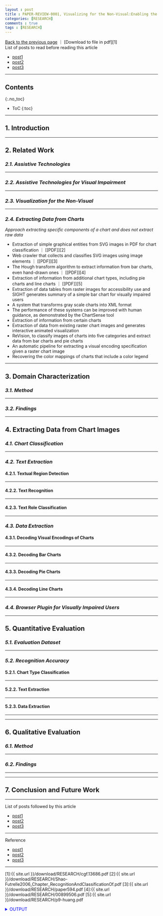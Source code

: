 ```yaml
---
layout : post
title : PAPER-REVIEW-0001, Visualizing for the Non-Visual:Enabling the Visually Impaired to Use Visualization
categories: [RESEARCH]
comments : true
tags : [RESEARCH]
---
```


[Back to the previous page](https://userdyk-github.github.io/research/PAPER-REVIEW.html)
｜ [Download to file in pdf][1] <br>
List of posts to read before reading this article
- <a href='https://userdyk-github.github.io/'>post1</a>
- <a href='https://userdyk-github.github.io/'>post2</a>
- <a href='https://userdyk-github.github.io/'>post3</a>

---

## Contents
{:.no_toc}

* ToC
{:toc}

<hr class="division1">

## **1. Introduction**

<hr class="division2">

## **2. Related Work**

### ***2.1. Assistive Technologies***

---

### ***2.2. Assistive Technologies for Visual Impairment***

---

### ***2.3. Visualization for the Non-Visual***

---

### ***2.4. Extracting Data from Charts***

_Approach extracting specific components of a chart and does not extract raw data_


- <span class='jb-medium'>Extraction of simple graphical entities from SVG images in PDF for chart classification ｜ [[PDF]][2]</span> 
- <span class='jb-medium'>Web crawler that collects and classifies SVG images using image elements ｜ [[PDF]][3] </span>
- <span class='jb-medium'>The Hough transform algorithm to extract information from bar charts, even hand-drawn ones ｜ [[PDF]][4] </span>
- <span class='jb-medium'>Extraction of information from additional chart types, including pie charts and line charts ｜ [[PDF]][5] </span>
- <span class='jb-medium'>Extraction of data tables from raster images for accessibility use and SIGHT generates summary of a simple bar chart for visually impaired users</span>
- <span class='jb-medium'>A system that transforms gray scale charts into XML format</span>
- <span class='jb-medium'>The performance of these systems can be improved with human guidance, as demonstrated by the ChartSense tool</span>
- <span class='jb-medium'>Extraction of information from certain charts</span>
- <span class='jb-medium'>Extraction of data from existing raster chart images and generates interactive animated visualization</span>
- <span class='jb-medium'>ReVision, to classify images of charts into five categories and extract data from bar charts and pie charts</span>
- <span class='jb-medium'>An automatic pipeline for extracting a visual encoding specification given a raster chart image</span>
- <span class='jb-medium'>Recovering the color mappings of charts that include a color legend</span>



<hr class="division2">

## **3. Domain Characterization**

### ***3.1. Method***

---

### ***3.2. Findings***


<hr class="division2">

## **4. Extracting Data from Chart Images**

### ***4.1. Chart Classification***

---

### ***4.2. Text Extraction***

#### 4.2.1. Textual Region Detection

---

#### 4.2.2. Text Recognition

---

#### 4.2.3. Text Role Classification

---

### ***4.3. Data Extraction***

#### 4.3.1. Decoding Visual Encodings of Charts

---

#### 4.3.2. Decoding Bar Charts

---

#### 4.3.3. Decoding Pie Charts

---

#### 4.3.4. Decoding Line Charts

---

### ***4.4. Browser Plugin for Visually Impaired Users***


<hr class="division2">

## **5. Quantitative Evaluation**

### ***5.1. Evaluation Dataset***

---

### ***5.2. Recognition Accuracy***

#### 5.2.1. Chart Type Classification

---

#### 5.2.2. Text Extraction

---

#### 5.2.3. Data Extraction

---

<hr class="division2">

## **6. Qualitative Evaluation**

### ***6.1. Method***

---

### ***6.2. Findings***

---

<hr class="division2">

## **7. Conclusion and Future Work**

<hr class="division1">

List of posts followed by this article
- [post1](https://userdyk-github.github.io/)
- <a href='https://userdyk-github.github.io/'>post2</a>
- <a href='https://userdyk-github.github.io/'>post3</a>

---

Reference
- [post1](https://userdyk-github.github.io/)
- <a href='https://userdyk-github.github.io/'>post2</a>
- <a href='https://userdyk-github.github.io/'>post3</a>

---

[1]:{{ site.url }}/download/RESEARCH/cgf.13686.pdf
[2]:{{ site.url }}/download/RESEARCH/Shao-Futrelle2006_Chapter_RecognitionAndClassificationOf.pdf
[3]:{{ site.url }}/download/RESEARCH/paper594.pdf
[4]:{{ site.url }}/download/RESEARCH/00899506.pdf
[5]:{{ site.url }}/download/RESEARCH/p9-huang.pdf

<details markdown="1">
<summary class='jb-small' style="color:blue">OUTPUT</summary>
<hr class='division3'>
<hr class='division3'>
</details>
